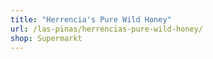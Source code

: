 ```yaml
---
title: "Herrencia's Pure Wild Honey"
url: /las-pinas/herrencias-pure-wild-honey/
shop: Supermarkt
---
```

